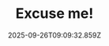 ---
title: Excuse me!
date: 2025-09-26T09:09:32.859Z
tags:
  - First-Things-First
categories:
  - 新概念
description: 记得填写描述内容哦~~~
---